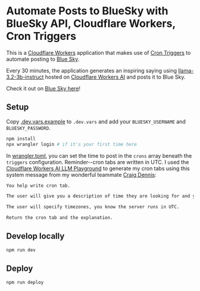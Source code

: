 # Automate Posts to BlueSky with BlueSky API, Cloudflare Workers, Cron Triggers
This is a [Cloudflare Workers](https://workers.cloudflare.com/) application that makes use of [Cron Triggers](https://developers.cloudflare.com/workers/configuration/cron-triggers/) to automate posting to [Blue Sky](https://bsky.app/). 

Every 30 minutes, the application generates an inspiring saying using [llama-3.2-3b-instruct](https://developers.cloudflare.com/workers-ai/models/llama-3.2-3b-instruct/) hosted on [Cloudflare Workers AI](https://developers.cloudflare.com/workers-ai/) and posts it to Blue Sky.

Check it out on [Blue Sky here](https://bsky.app/profile/inspirebot.bsky.social)!

## Setup
Copy [.dev.vars.example](./.dev.vars.example) to `.dev.vars` and add your `BLUESKY_USERNAME` and `BLUESKY_PASSWORD`.

```bash
npm install
npx wrangler login # if it's your first time here
```

In [wrangler.toml](./wrangler.toml), you can set the time to post in the `crons` array beneath the `triggers` configuration. Reminder--cron tabs are written in UTC. I used the [Cloudflare Workers AI LLM Playground](https://playground.ai.cloudflare.com/) to generate my cron tabs using this system message from my wonderful teammate [Craig Dennis](https://twitter.com/craigsdennis):

```bash
You help write cron tab.

The user will give you a description of time they are looking for and your job is to generate a cron tab string.

The user will specify timezones, you know the server runs in UTC.

Return the cron tab and the explanation.
```


## Develop locally
```bash
npm run dev
```

## Deploy
```bash
npm run deploy
```